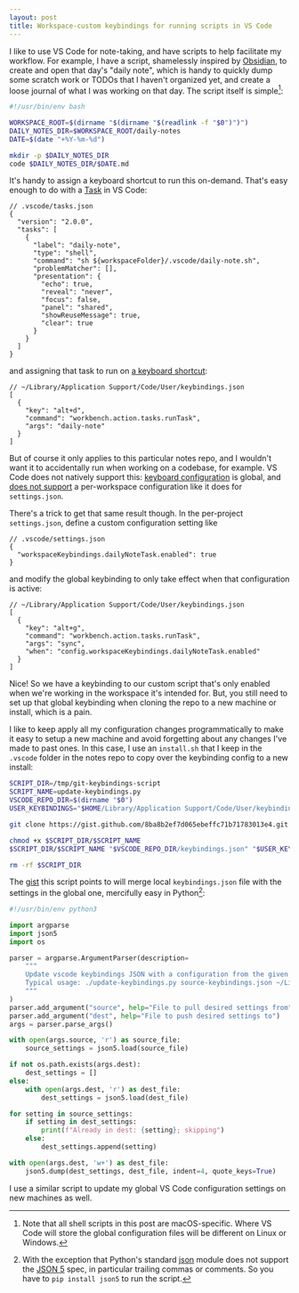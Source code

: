 ```yaml
---
layout: post
title: Workspace-custom keybindings for running scripts in VS Code
---
```


I like to use VS Code for note-taking, and have scripts to help facilitate my workflow. For example,
I have a script, shamelessly inspired by [Obsidian](http://obsidian.md), to create and open that
day's "daily note", which is handy to quickly dump some scratch work or TODOs that I haven't
organized yet, and create a loose journal of what I was working on that day. The script itself is
simple[^1]:

```sh
#!/usr/bin/env bash

WORKSPACE_ROOT=$(dirname "$(dirname "$(readlink -f "$0")")")
DAILY_NOTES_DIR=$WORKSPACE_ROOT/daily-notes
DATE=$(date "+%Y-%m-%d")

mkdir -p $DAILY_NOTES_DIR
code $DAILY_NOTES_DIR/$DATE.md
```

It's handy to assign a keyboard shortcut to run this on-demand. That's easy enough to do with a
[Task](https://code.visualstudio.com/docs/editor/tasks) in VS Code:

```jsonc
// .vscode/tasks.json
{
  "version": "2.0.0",
  "tasks": [
    {
      "label": "daily-note",
      "type": "shell",
      "command": "sh ${workspaceFolder}/.vscode/daily-note.sh",
      "problemMatcher": [],
      "presentation": {
        "echo": true,
        "reveal": "never",
        "focus": false,
        "panel": "shared",
        "showReuseMessage": true,
        "clear": true
      }
    }
  ]
}
```

and assigning that task to run on
[a keyboard shortcut](https://code.visualstudio.com/docs/editor/tasks#_binding-keyboard-shortcuts-to-tasks):

```jsonc
// ~/Library/Application Support/Code/User/keybindings.json
[
  {
    "key": "alt+d",
    "command": "workbench.action.tasks.runTask",
    "args": "daily-note"
  }
]
```

But of course it only applies to this particular notes repo, and I wouldn't want it to accidentally
run when working on a codebase, for example. VS Code does not natively support this:
[keyboard configuration](https://code.visualstudio.com/docs/getstarted/keybindings) is global, and
[does not support](https://github.com/Microsoft/vscode/issues/23757) a per-workspace configuration
like it does for `settings.json`.

There's a trick to get that same result though. In the per-project `settings.json`, define a custom
configuration setting like

```jsonc
// .vscode/settings.json
{
  "workspaceKeybindings.dailyNoteTask.enabled": true
}
```

and modify the global keybinding to only take effect when that configuration is active:

```jsonc
// ~/Library/Application Support/Code/User/keybindings.json
[
  {
    "key": "alt+g",
    "command": "workbench.action.tasks.runTask",
    "args": "sync",
    "when": "config.workspaceKeybindings.dailyNoteTask.enabled"
  }
]
```

Nice! So we have a keybinding to our custom script that's only enabled when we're working in the
workspace it's intended for. But, you still need to set up that global keybinding when cloning the
repo to a new machine or install, which is a pain.

I like to keep apply all my configuration changes programmatically to make it easy to setup a new
machine and avoid forgetting about any changes I've made to past ones. In this case, I use an
`install.sh` that I keep in the `.vscode` folder in the notes repo to copy over the keybinding
config to a new install:

```sh
SCRIPT_DIR=/tmp/git-keybindings-script
SCRIPT_NAME=update-keybindings.py
VSCODE_REPO_DIR=$(dirname "$0")
USER_KEYBINDINGS="$HOME/Library/Application Support/Code/User/keybindings.json"

git clone https://gist.github.com/8ba8b2ef7d065ebeffc71b71783013e4.git $SCRIPT_DIR

chmod +x $SCRIPT_DIR/$SCRIPT_NAME
$SCRIPT_DIR/$SCRIPT_NAME "$VSCODE_REPO_DIR/keybindings.json" "$USER_KEYBINDINGS"

rm -rf $SCRIPT_DIR
```

The [gist](https://gist.github.com/aymarino/8ba8b2ef7d065ebeffc71b71783013e4) this script points to
will merge local `keybindings.json` file with the settings in the global one, mercifully easy in
Python[^2]:

```python
#!/usr/bin/env python3

import argparse
import json5
import os

parser = argparse.ArgumentParser(description=
    """
    Update vscode keybindings JSON with a configuration from the given JSON file.
    Typical usage: ./update-keybindings.py source-keybindings.json ~/Library/Application\ Support/Code/User/keybindings.json
    """
)
parser.add_argument("source", help="File to pull desired settings from")
parser.add_argument("dest", help="File to push desired settings to")
args = parser.parse_args()

with open(args.source, 'r') as source_file:
    source_settings = json5.load(source_file)

if not os.path.exists(args.dest):
    dest_settings = []
else:
    with open(args.dest, 'r') as dest_file:
        dest_settings = json5.load(dest_file)

for setting in source_settings:
    if setting in dest_settings:
        print(f"Already in dest: {setting}; skipping")
    else:
        dest_settings.append(setting)

with open(args.dest, 'w+') as dest_file:
    json5.dump(dest_settings, dest_file, indent=4, quote_keys=True)
```

I use a similar script to update my global VS Code configuration settings on new machines as well.

[^1]:
    Note that all shell scripts in this post are macOS-specific. Where VS Code will store the global
    configuration files will be different on Linux or Windows.

[^2]:
    With the exception that Python's standard [json](https://docs.python.org/3/library/json.html)
    module does not support the [JSON 5](https://json5.org) spec, in particular trailing commas or
    comments. So you have to `pip install json5` to run the script.
